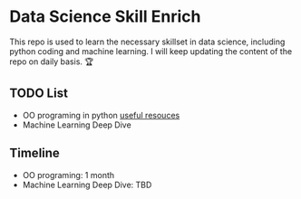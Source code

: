 # Data Science Skill Enrich
This repo is used to learn the necessary skillset in data science, including python coding and machine learning.
I will keep updating the content of the repo on daily basis. :trophy:
## TODO List
- OO programing in python [useful resouces](https://github.com/fyangsula/Python-3-Object-Oriented-Programming)
- Machine Learning Deep Dive
## Timeline
- OO programing: 1 month
- Machine Learning Deep Dive: TBD
